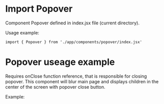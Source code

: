 # Import Popover

Component Popover defined in index.jsx file (current directory).

Usage example:

`import { Popover } from './app/components/popover/index.jsx'`

# Popover useage example

Requires onClose function reference, that is responsible for closing popover.
This component will blur main page and displays children in the center of the screen with popover close button.

Example:

<Popover onClose={popoverCloseHandler}>
    <CONTENT/>
</Popover>

